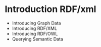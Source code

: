 # Introduction RDF/xml
* Introducing Graph Data
* Introducing RDF/XML
* Introducing RDF/OWL
* Querying Semantic Data
